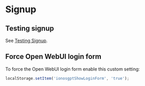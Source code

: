 # Signup

## Testing signup

See [Testing Signup](./testing-signup.md).


## Force Open WebUI login form

To force the Open WebUI login form enable this custom setting:

```javascript
localStorage.setItem('ionosgptShowLoginForm', 'true');
```

